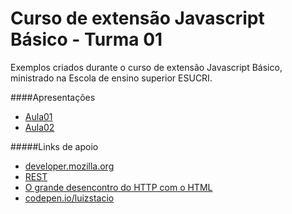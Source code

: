 Curso de extensão Javascript Básico - Turma 01
==========

Exemplos criados durante o curso de extensão Javascript Básico, ministrado na Escola de ensino superior ESUCRI.

####Apresentações
- [Aula01](https://docs.google.com/presentation/d/1tayu0X_DgmJbb8g-wkY6QcV-37KWmJzUxbKmQj-Qrk0/edit?usp=sharing)
- [Aula02](https://docs.google.com/presentation/d/1gQv6a3WsNVSwa4QLJ-rOI7HdKnT_mCl8MKI0J2Tdgls/edit?usp=sharing)

#####Links de apoio
- [developer.mozilla.org](https://developer.mozilla.org/pt-BR/)
- [REST](http://pt.wikipedia.org/wiki/REST)
- [O grande desencontro do HTTP com o HTML](http://tableless.com.br/o-grande-desencontro-http-com-o-html/)
- [codepen.io/luizstacio](http://codepen.io/luizstacio)
